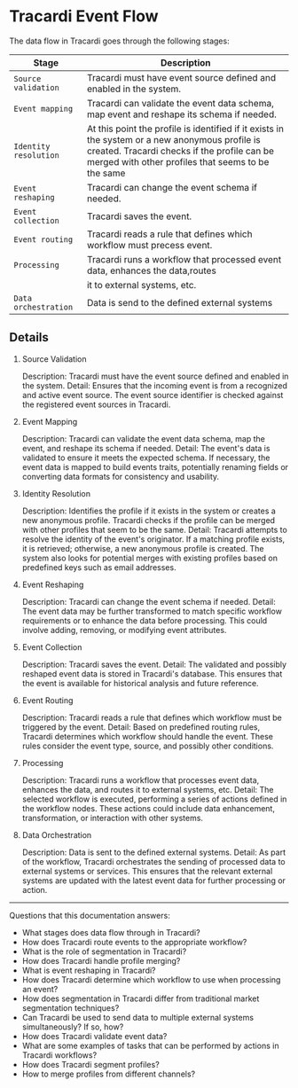 # Tracardi Event Flow

The data flow in Tracardi goes through the following stages:

| Stage                 | Description                                                                                                                                                                                          |
|-----------------------|------------------------------------------------------------------------------------------------------------------------------------------------------------------------------------------------------|
| `Source validation`   | Tracardi must have event source defined and enabled in the system.                                                                                                                                   |
| `Event mapping`       | Tracardi can validate the event data schema, map event and reshape its schema if needed.                                                                                                             |
| `Identity resolution` | At this point the profile is identified if it exists in the system or a new anonymous profile is created. Tracardi checks if the profile can be merged with other profiles that seems to be the same |
| `Event reshaping`     | Tracardi can change the event schema if needed.                                                                                                                                                      |
| `Event collection`    | Tracardi saves the event.                                                                                                                                                                            |
| `Event routing`       | Tracardi reads a rule that defines which workflow must precess event.                                                                                                                                |
| `Processing`          | Tracardi runs a workflow that processed event data, enhances the data,routes                                                                                                                         |
|                       | it to external systems, etc.                                                                                                                                                                         |
| `Data orchestration`  | Data is send to the defined external systems                                                                                                                                                         |


## Details

1. Source Validation

   Description: Tracardi must have the event source defined and enabled in the system.
   Detail: Ensures that the incoming event is from a recognized and active event source. The event source identifier is
   checked against the registered event sources in Tracardi.

2. Event Mapping

   Description: Tracardi can validate the event data schema, map the event, and reshape its schema if needed.
   Detail: The event's data is validated to ensure it meets the expected schema. If necessary, the event data is mapped
   to build events traits, potentially renaming fields or converting data formats for consistency and
   usability.

3. Identity Resolution

   Description: Identifies the profile if it exists in the system or creates a new anonymous profile. Tracardi checks if
   the profile can be merged with other profiles that seem to be the same.
   Detail: Tracardi attempts to resolve the identity of the event's originator. If a matching profile exists, it is
   retrieved; otherwise, a new anonymous profile is created. The system also looks for potential merges with existing
   profiles based on predefined keys such as email addresses.

4. Event Reshaping

   Description: Tracardi can change the event schema if needed.
   Detail: The event data may be further transformed to match specific workflow requirements or to enhance the data
   before processing. This could involve adding, removing, or modifying event attributes.

5. Event Collection

   Description: Tracardi saves the event.
   Detail: The validated and possibly reshaped event data is stored in Tracardi's database. This ensures that the event
   is available for historical analysis and future reference.

6. Event Routing

   Description: Tracardi reads a rule that defines which workflow must be triggered by the event.
   Detail: Based on predefined routing rules, Tracardi determines which workflow should handle the event. These rules
   consider the event type, source, and possibly other conditions.

7. Processing

   Description: Tracardi runs a workflow that processes event data, enhances the data, and routes it to external
   systems, etc.
   Detail: The selected workflow is executed, performing a series of actions defined in the workflow nodes. These
   actions could include data enhancement, transformation, or interaction with other systems.

8. Data Orchestration

   Description: Data is sent to the defined external systems.
   Detail: As part of the workflow, Tracardi orchestrates the sending of processed data to external systems or services.
   This ensures that the relevant external systems are updated with the latest event data for further processing or
   action.

---
Questions that this documentation answers:

* What stages does data flow through in Tracardi?
* How does Tracardi route events to the appropriate workflow?
* What is the role of segmentation in Tracardi?
* How does Tracardi handle profile merging?
* What is event reshaping in Tracardi?
* How does Tracardi determine which workflow to use when processing an event?
* How does segmentation in Tracardi differ from traditional market segmentation techniques?
* Can Tracardi be used to send data to multiple external systems simultaneously? If so, how?
* How does Tracardi validate event data?
* What are some examples of tasks that can be performed by actions in Tracardi workflows?
* How does Tracardi segment profiles?
* How to merge profiles from different channels?
